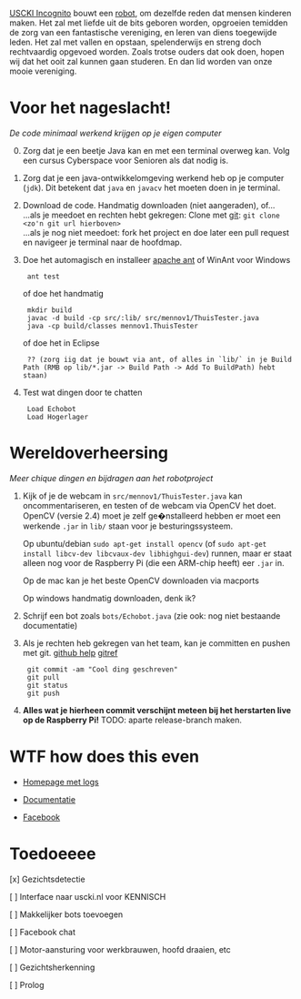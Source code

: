 [USCKI Incognito](http://www.uscki.nl/) bouwt een [robot](http://robot.uscki.nl/), om dezelfde reden dat mensen kinderen maken. Het zal met liefde uit de bits geboren worden, opgroeien temidden de zorg van een fantastische vereniging, en leren van diens toegewijde leden. Het zal met vallen en opstaan, spelenderwijs en streng doch rechtvaardig opgevoed worden. Zoals trotse ouders dat ook doen, hopen wij dat het ooit zal kunnen gaan studeren. En dan lid worden van onze mooie vereniging.

# Voor het nageslacht!
*De code minimaal werkend krijgen op je eigen computer*

0. Zorg dat je een beetje Java kan en met een terminal overweg kan. Volg een cursus Cyberspace voor Senioren als dat nodig is.

1. Zorg dat je een java-ontwikkelomgeving werkend heb op je computer (`jdk`). Dit betekent dat `java` en `javacv` het moeten doen in je terminal.

2. Download de code. Handmatig downloaden (niet aangeraden), of...<br />
	...als je meedoet en rechten hebt gekregen: Clone met [git](https://help.github.com/articles/set-up-git): `git clone <zo'n git url hierboven>`<br />
	...als je nog niet meedoet: fork het project en doe later een pull request<br />
	en navigeer je terminal naar de hoofdmap.
	
3. Doe het automagisch en installeer [apache ant](http://ant.apache.org) of WinAnt voor Windows

		ant test
	
	of doe het handmatig
	
		mkdir build
		javac -d build -cp src/:lib/ src/mennov1/ThuisTester.java
		java -cp build/classes mennov1.ThuisTester
	
	of doe het in Eclipse
	
		?? (zorg iig dat je bouwt via ant, of alles in `lib/` in je Build Path (RMB op lib/*.jar -> Build Path -> Add To BuildPath) hebt staan)

4. Test wat dingen door te chatten
	
		Load Echobot
		Load Hogerlager

# Wereldoverheersing
*Meer chique dingen en bijdragen aan het robotproject*

1. Kijk of je de webcam in `src/mennov1/ThuisTester.java` kan oncommentariseren, en testen of de webcam via OpenCV het doet.
	OpenCV (versie 2.4) moet je zelf ge�nstalleerd hebben er moet een werkende `.jar` in `lib/` staan voor je besturingssysteem.
	
	Op ubuntu/debian `sudo apt-get install opencv` (of `sudo apt-get install libcv-dev libcvaux-dev libhighgui-dev`) runnen, maar er staat alleen nog voor de Raspberry Pi (die een ARM-chip heeft) eer `.jar` in.
	
	Op de mac kan je het beste OpenCV downloaden via macports
	
	Op windows handmatig downloaden, denk ik?

2. Schrijf een bot zoals `bots/Echobot.java` (zie ook: nog niet bestaande documentatie)

3. Als je rechten heb gekregen van het team, kan je committen en pushen met git. [github help](https://help.github.com/articles/set-up-git) [gitref](http://gitref.org/)
		
		git commit -am "Cool ding geschreven"
		git pull
		git status
		git push

4. **Alles wat je hierheen commit verschijnt meteen bij het herstarten live op de Raspberry Pi!**
	TODO: aparte release-branch maken.

# WTF how does this even

- [Homepage met logs](http://robot.uscki.nl/)

- [Documentatie](http://uscki.github.com/robot)

- [Facebook](https://www.facebook.com/menno.veen.3)

# Toedoeeee

[x] Gezichtsdetectie

[ ] Interface naar uscki.nl voor KENNISCH

[ ] Makkelijker bots toevoegen

[ ] Facebook chat

[ ] Motor-aansturing voor werkbrauwen, hoofd draaien, etc

[ ] Gezichtsherkenning

[ ] Prolog
